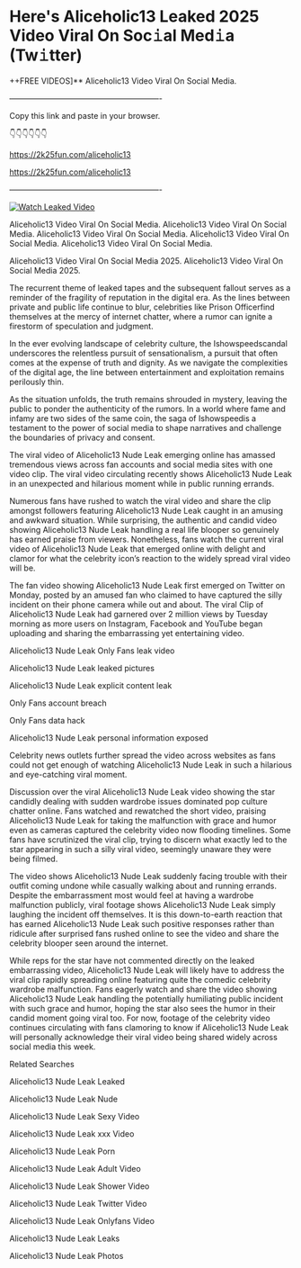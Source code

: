 # Here's Aliceholic13 Leaked 2025 Video Viral On Soc𝚒al Med𝚒a (Tw𝚒tter)

++FREE VIDEOS]** Aliceholic13 Video Viral On Social Media.

———————————————————-

Copy this link and paste in your browser.

👇👇👇👇👇👇

https://2k25fun.com/aliceholic13

https://2k25fun.com/aliceholic13

———————————————————-

[![Watch Leaked Video](https://miro.medium.com/v2/resize:fit:828/format:webp/1*cilzJN44JGOrTw9NJCrNHA.gif "Watch Leaked Video")](https://2k25fun.com/aliceholic13)

Aliceholic13 Video Viral On Social Media. Aliceholic13 Video Viral On Social Media. Aliceholic13 Video Viral On Social Media. Aliceholic13 Video Viral On Social Media. Aliceholic13 Video Viral On Social Media.

Aliceholic13 Video Viral On Social Media 2025. Aliceholic13 Video Viral On Social Media 2025.

The recurrent theme of leaked tapes and the subsequent fallout serves as a reminder of the fragility of reputation in the digital era. As the lines between private and public life continue to blur, celebrities like Prison Officerfind themselves at the mercy of internet chatter, where a rumor can ignite a firestorm of speculation and judgment.

In the ever evolving landscape of celebrity culture, the Ishowspeedscandal underscores the relentless pursuit of sensationalism, a pursuit that often comes at the expense of truth and dignity. As we navigate the complexities of the digital age, the line between entertainment and exploitation remains perilously thin.

As the situation unfolds, the truth remains shrouded in mystery, leaving the public to ponder the authenticity of the rumors. In a world where fame and infamy are two sides of the same coin, the saga of Ishowspeedis a testament to the power of social media to shape narratives and challenge the boundaries of privacy and consent.

The viral video of Aliceholic13 Nude Leak emerging online has amassed tremendous views across fan accounts and social media sites with one video clip. The viral video circulating recently shows Aliceholic13 Nude Leak in an unexpected and hilarious moment while in public running errands.

Numerous fans have rushed to watch the viral video and share the clip amongst followers featuring Aliceholic13 Nude Leak caught in an amusing and awkward situation. While surprising, the authentic and candid video showing Aliceholic13 Nude Leak handling a real life blooper so genuinely has earned praise from viewers. Nonetheless, fans watch the current viral video of Aliceholic13 Nude Leak that emerged online with delight and clamor for what the celebrity icon’s reaction to the widely spread viral video will be.

The fan video showing Aliceholic13 Nude Leak first emerged on Twitter on Monday, posted by an amused fan who claimed to have captured the silly incident on their phone camera while out and about. The viral Clip of Aliceholic13 Nude Leak had garnered over 2 million views by Tuesday morning as more users on Instagram, Facebook and YouTube began uploading and sharing the embarrassing yet entertaining video.

Aliceholic13 Nude Leak Only Fans leak video

Aliceholic13 Nude Leak leaked pictures

Aliceholic13 Nude Leak explicit content leak

Only Fans account breach

Only Fans data hack

Aliceholic13 Nude Leak personal information exposed

Celebrity news outlets further spread the video across websites as fans could not get enough of watching Aliceholic13 Nude Leak in such a hilarious and eye-catching viral moment.

Discussion over the viral Aliceholic13 Nude Leak video showing the star candidly dealing with sudden wardrobe issues dominated pop culture chatter online. Fans watched and rewatched the short video, praising Aliceholic13 Nude Leak for taking the malfunction with grace and humor even as cameras captured the celebrity video now flooding timelines. Some fans have scrutinized the viral clip, trying to discern what exactly led to the star appearing in such a silly viral video, seemingly unaware they were being filmed.

The video shows Aliceholic13 Nude Leak suddenly facing trouble with their outfit coming undone while casually walking about and running errands. Despite the embarrassment most would feel at having a wardrobe malfunction publicly, viral footage shows Aliceholic13 Nude Leak simply laughing the incident off themselves. It is this down-to-earth reaction that has earned Aliceholic13 Nude Leak such positive responses rather than ridicule after surprised fans rushed online to see the video and share the celebrity blooper seen around the internet.

While reps for the star have not commented directly on the leaked embarrassing video, Aliceholic13 Nude Leak will likely have to address the viral clip rapidly spreading online featuring quite the comedic celebrity wardrobe malfunction. Fans eagerly watch and share the video showing Aliceholic13 Nude Leak handling the potentially humiliating public incident with such grace and humor, hoping the star also sees the humor in their candid moment going viral too. For now, footage of the celebrity video continues circulating with fans clamoring to know if Aliceholic13 Nude Leak will personally acknowledge their viral video being shared widely across social media this week.

Related Searches

Aliceholic13 Nude Leak Leaked

Aliceholic13 Nude Leak Nude

Aliceholic13 Nude Leak Sexy Video

Aliceholic13 Nude Leak xxx Video

Aliceholic13 Nude Leak Porn

Aliceholic13 Nude Leak Adult Video

Aliceholic13 Nude Leak Shower Video

Aliceholic13 Nude Leak Twitter Video

Aliceholic13 Nude Leak Onlyfans Video

Aliceholic13 Nude Leak Leaks

Aliceholic13 Nude Leak Photos